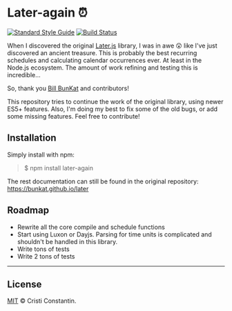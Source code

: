
# Later-again ⏰

  [![Standard Style Guide][style-img]][style-url]
  [![Build Status][build-img]][build-url]

When I discovered the original [Later.js](https://github.com/bunkat/later) library, I was in awe 😲  like I've just discovered an ancient treasure. This is probably the best recurring schedules and calculating calendar occurrences ever. At least in the Node.js ecosystem.
The amount of work refining and testing this is incredible...

So, thank you [Bill BunKat](https://github.com/bunkat) and contributors!

This repository tries to continue the work of the original library, using newer ES5+ features. Also, I'm doing my best to fix some of the old bugs, or add some missing features. Feel free to contribute!

## Installation

Simply install with npm:

> $ npm install later-again

The rest documentation can still be found in the original repository: https://bunkat.github.io/later

## Roadmap

* Rewrite all the core compile and schedule functions
* Start using Luxon or Dayjs. Parsing for time units is complicated and shouldn't be handled in this library.
* Write tons of tests
* Write 2 tons of tests

-----

## License

[MIT](LICENSE) © Cristi Constantin.

[style-img]: https://img.shields.io/badge/code_style-standard-brightgreen.svg?style=flat-square
[style-url]: https://standardjs.com
[build-img]: https://img.shields.io/travis/croqaz/later-again.svg?style=flat-square
[build-url]: https://travis-ci.org/croqaz/later-again
